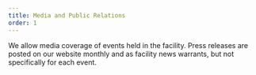 ```yaml
---
title: Media and Public Relations
order: 1
---
```


We allow media coverage of events held in the facility. Press releases are posted on our website monthly and as facility news warrants, but not specifically for each event.
